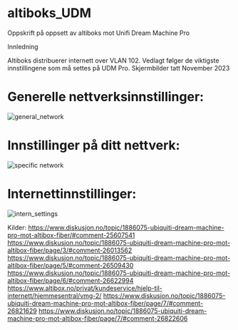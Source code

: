 # altiboks_UDM
Oppskrift på oppsett av altiboks mot Unifi Dream Machine Pro

Innledning

Altiboks distribuerer internett over VLAN 102. Vedlagt følger de viktigste innstillingene som må settes på UDM Pro. Skjermbilder tatt November 2023

# Generelle nettverksinnstillinger:
![general_network](https://github.com/fborch/altiboks_UDM/assets/14937023/7cfe0a22-e038-49ff-9b6e-8879377f8650)

# Innstillinger på ditt nettverk:
![specific network](https://github.com/fborch/altiboks_UDM/assets/14937023/7e0461eb-6d1f-4048-8226-9af1041a67df)

# Internettinnstillinger:
![intern_settings](https://github.com/fborch/altiboks_UDM/assets/14937023/af7c9c47-62b1-45db-bfdd-75c72f51b103)

Kilder:
https://www.diskusjon.no/topic/1886075-ubiquiti-dream-machine-pro-mot-altibox-fiber/#comment-25607541
https://www.diskusjon.no/topic/1886075-ubiquiti-dream-machine-pro-mot-altibox-fiber/page/3/#comment-26013562
https://www.diskusjon.no/topic/1886075-ubiquiti-dream-machine-pro-mot-altibox-fiber/page/5/#comment-26509430
https://www.diskusjon.no/topic/1886075-ubiquiti-dream-machine-pro-mot-altibox-fiber/page/6/#comment-26622994
https://www.altibox.no/privat/kundeservice/hjelp-til-internett/hjemmesentral/vmg-2/
https://www.diskusjon.no/topic/1886075-ubiquiti-dream-machine-pro-mot-altibox-fiber/page/7/#comment-26821629
https://www.diskusjon.no/topic/1886075-ubiquiti-dream-machine-pro-mot-altibox-fiber/page/7/#comment-26822606
